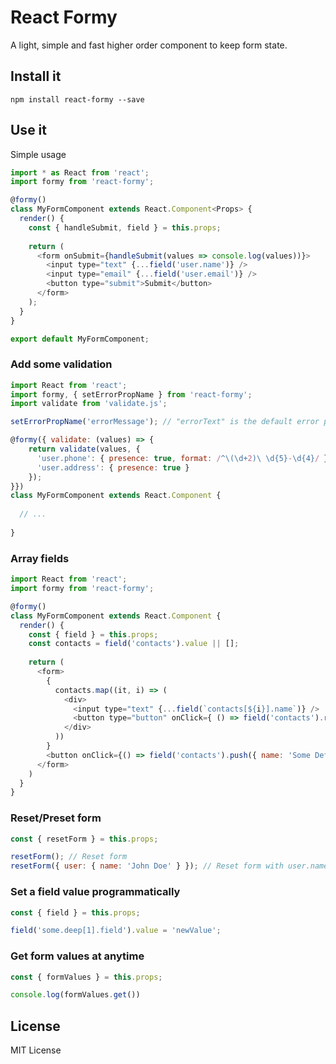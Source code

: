 # React Formy
A light, simple and fast higher order component to keep form state.

## Install it
`npm install react-formy --save`

## Use it

Simple usage

```js
import * as React from 'react';
import formy from 'react-formy';

@formy()
class MyFormComponent extends React.Component<Props> {
  render() {
    const { handleSubmit, field } = this.props;
    
    return (
      <form onSubmit={handleSubmit(values => console.log(values))}>
        <input type="text" {...field('user.name')} />
        <input type="email" {...field('user.email')} />
        <button type="submit">Submit</button>
      </form>
    );
  }
}

export default MyFormComponent;
```

### Add some validation
```js
import React from 'react';
import formy, { setErrorPropName } from 'react-formy';
import validate from 'validate.js';

setErrorPropName('errorMessage'); // "errorText" is the default error prop name

@formy({ validate: (values) => {
    return validate(values, {
      'user.phone': { presence: true, format: /^\(\d+2)\ \d{5}-\d{4}/ },
      'user.address': { presence: true }
    });
}})
class MyFormComponent extends React.Component {
  
  // ...
      
}
```

### Array fields
```js
import React from 'react';
import formy from 'react-formy';

@formy()
class MyFormComponent extends React.Component {
  render() {
    const { field } = this.props;
    const contacts = field('contacts').value || [];
    
    return (
      <form>
        {
          contacts.map((it, i) => (
            <div>
              <input type="text" {...field(`contacts[${i}].name`)} />
              <button type="button" onClick={ () => field('contacts').remove(i) }>Remove</button>
            </div>
          )) 
        }
        <button onClick={() => field('contacts').push({ name: 'Some Default Value' })}>Add contact</button>
      </form>
    )
  }
}
```

### Reset/Preset form
```js
const { resetForm } = this.props;

resetForm(); // Reset form
resetForm({ user: { name: 'John Doe' } }); // Reset form with user.name preset value
```

### Set a field value programmatically
```js
const { field } = this.props;

field('some.deep[1].field').value = 'newValue';
```

### Get form values at anytime
```js
const { formValues } = this.props;

console.log(formValues.get())
```

## License
MIT License